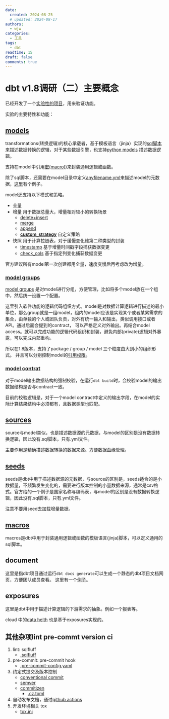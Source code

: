 ```yaml
---
date:
  created: 2024-08-25
  # updated: 2024-08-17
authors:
  - wjw
categories:
  - 工具
tags:
  - dbt
readtime: 15
draft: false
comments: true
---
```


# dbt v1.8调研（二）主要概念

已经开发了一个[实验性的项目](https://github.com/JiaweiData/dbt-learning)，用来验证功能。

实验的主要特性和功能：

<!-- more -->

## [models](https://docs.getdbt.com/docs/build/models)

transformations(转换逻辑)的核心承载者，基于模板语言（jinja）实现的[sql脚本](https://docs.getdbt.com/docs/build/sql-models)来描述数据转换的逻辑，对于某些数据引擎，也支持[python models](https://docs.getdbt.com/docs/build/python-models) 描述数据逻辑。

支持在model中引用[宏(macro)](https://docs.getdbt.com/docs/build/macros))来封装通用逻辑或函数。

除了sql脚本，还需要在model目录中定义[anyfilename.yml](https://docs.getdbt.com/reference/model-properties)来描述model的元数据，[这里](https://jiaweidata.github.io/dbt-learning/#!/model/model.dbt_learning.stores)有个例子。

model还支持以下模式和策略。

- 全量
- 增量 用于数据总量大，增量相对较小的转换场景
  - [delete+insert](https://docs.getdbt.com/reference/resource-configs/trino-configs#deleteinsert-strategy)
  - [merge](https://docs.getdbt.com/reference/resource-configs/trino-configs#merge-strategy)
  - [append](https://docs.getdbt.com/reference/resource-configs/trino-configs#append-strategy)
  - **[custom_strategy](https://docs.getdbt.com/docs/build/incremental-strategy#custom-strategies)** 自定义策略
- 快照 用于计算拉链表，对于缓慢变化维第二种类型的封装
    - [timestamp](https://docs.getdbt.com/reference/resource-configs/strategy#use-the-timestamp-strategy) 基于增量时间戳字段捕获数据变更
    - [check_cols](https://docs.getdbt.com/reference/resource-configs/strategy#use-the-check_cols-strategy) 基于指定列变化捕获数据变更

官方建议所有model第一次创建都用全量，速度变慢后再考虑改为增量。

### [model groups](https://docs.getdbt.com/docs/collaborate/govern/model-access#groups)

[model groups](https://docs.getdbt.com/docs/build/model-groups) 是对model进行分组，方便管理，比如将多个model放在一个组中，然后统一设置一个配置。

这里引入软件功能的逻辑代码组织方式。model是对数据计算逻辑进行描述的最小单位，那么group就是一组model，组内的model应该是实现某个或者某累需求的集合，由单独的个人或团队负责，对外有统一输入和输出，类似调用接口或者API。通过后面会提到的contract， 可以严格定义对外输出。再结合model access。就可以完成功能的逻辑代码组织和封装，避免内部(private)逻辑对外暴露，可以完成内部重构。

所以在1.8版本，支持了package / group / model 三个粒度由大到小的组织形式。 并且可以分别控制model的[引用权限](https://docs.getdbt.com/docs/collaborate/govern/model-access#access-modifiers)。

### [model contrat](https://docs.getdbt.com/docs/collaborate/govern/model-contracts)

对于model输出数据结构的强制校验，在运行```dbt build```时，会校验model的输出数据结构是否与contract一致。

目前的校验逻辑是，对于一个model contract中定义的输出字段，在model的实际计算结果结构中必须都有，且数据类型也匹配。

## [sources](https://docs.getdbt.com/docs/build/sources)

source与model类似，也是描述数据源的元数据，与model的区别是没有数据转换逻辑，因此没有.sql脚本，只有.yml文件。

主要作用是精确描述数据转换的数据来源。方便数据血缘管理。

## [seeds](https://docs.getdbt.com/docs/build/seeds)

seeds是dbt中用于描述数据源的元数据，与source的区别是，seeds适合的是小数据量，不频繁发生变化的，需要进行版本控制的小量数据来源，通常是csv格式。官方给的一个例子是国家名称与编码表，与model的区别是没有数据转换逻辑，因此没有.sql脚本，只有.yml文件。

注意不要用seed去加载增量数据。

<!-- ## data_tests 单说 -->



## [macros](https://docs.getdbt.com/docs/build/jinja-macros#macros)

macros是dbt中用于封装通用逻辑或函数的模板语言(jinja)脚本，可以定义通用的sql脚本。

## document

这里是指dbt项目通过运行```dbt docs generate```可以生成一个静态的dbt项目文档网页，方便团队成员查看。 这里有一个[例子](https://jiaweidata.github.io/dbt-learning/#!/overview)。

## exposures

这里是dbt中用于描述计算逻辑的下游需求的抽象。例如一个报表等。

cloud 中的[data helth](https://docs.getdbt.com/blog/dbt-explorer#ok-but-is-it-fresh-is-it-right) 也是基于exposures实现的。



<!-- ## package -->

## 其他杂项lint pre-commt version ci

1. lint: sqlfluff
    - [.sqlfluff](https://github.com/JiaweiData/dbt-learning/blob/main/.sqlfluff)
2. pre-commit: pre-commit hook
    - [.pre-commit-config.yaml](https://github.com/JiaweiData/dbt-learning/blob/main/.pre-commit-config.yaml)
3. 约定式提交及版本控制
    - [conventional commit](https://www.conventionalcommits.org/en/v1.0.0/)
    - [semver](https://semver.org/)
    - [commitizen](https://commitizen-tools.github.io/commitizen/)
        - [.cz.toml](https://github.com/JiaweiData/dbt-learning/blob/main/.cz.toml)
4. 自动发布文档，通过[github actions](https://github.com/JiaweiData/dbt-learning/blob/main/.github/workflows/ci.yml)
5. 开发环境相关 tox
    - [tox.ini](https://github.com/JiaweiData/dbt-learning/blob/main/tox.ini)

